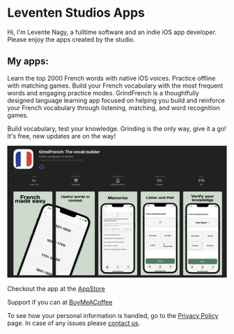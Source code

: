 # Leventen Studios Apps

Hi, I'm Levente Nagy, a fulltime software and an indie iOS app developer. Please enjoy the apps created by the studio.

## My apps:
Learn the top 2000 French words with native iOS voices. Practice offline with matching games. Build your French vocabulary with the most frequent words and engaging practice modes.
GrindFrench is a thoughtfully designed language learning app focused on helping you build and reinforce your French vocabulary through listening, matching, and word recognition games.

Build vocabulary, test your knowledge. Grinding is the only way, give it a go! It's free, new updates are on the way!

![GrindFrench](images/GrindFrench_released_alt.png)

Checkout the app at the [AppStore](https://apps.apple.com/ca/app/grindfrench-the-vocab-builder/id6747348434)

Support if you can at [BuyMeACoffee](https://buymeacoffee.com/leventenstudios)

To see how your personal information is handled, go to the [Privacy Policy](./privacy-policy.html) page. In case of any issues please [contact us](mailto:leventenstudios@icloud.com).
